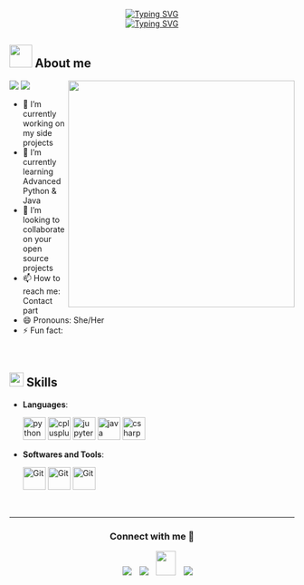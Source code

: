 ﻿
<p align="center">
  <a href="https://git.io/typing-svg">
    <img src="https://readme-typing-svg.demolab.com?font=Georgia&weight=800&size=33&color=042D5E&width=450&height=50&lines=Hi+%2C+I'm+Behrokh+👋" alt="Typing SVG" />
  </a>
  <br>
  <a href="https://git.io/typing-svg">
    <img src="https://readme-typing-svg.demolab.com?font=Georgia&weight=800&size=25&color=042D5E&width=450&height=50&lines=A.k.a+Syntax+Of+Grace" alt="Typing SVG" />
  </a>
</p>
	
## <picture><img src = "https://user-images.githubusercontent.com/64439609/213525571-a0b12213-7e89-48df-a45f-153c78f3cf5e.png" width =40px></picture> **About me**

<picture> <img align="right" src="https://mir-s3-cdn-cf.behance.net/project_modules/disp/601014116770475.6068beff4640a.gif" width = 400px></picture>
 <p align="left">
  <img src="https://img.shields.io/badge/Focus-enhancing%20my%20skills-dodgerblue" />
  <img src="https://img.shields.io/badge/Languages-Farsi%20&%20English-dodgerblue" />
</p>

- 🔭 I’m currently working on my side projects
- 🌱 I’m currently learning Advanced Python & Java
- 👯 I’m looking to collaborate on your open source projects
- 📫 How to reach me: Contact part
- 😄 Pronouns: She/Her
- ⚡ Fun fact: 

<br>

## <img src="https://media2.giphy.com/media/QssGEmpkyEOhBCb7e1/giphy.gif?cid=ecf05e47a0n3gi1bfqntqmob8g9aid1oyj2wr3ds3mg700bl&rid=giphy.gif" width ="25"><b> Skills</b>

<p align="center">

- **Languages**:
 
  <img src="https://cdn.jsdelivr.net/gh/devicons/devicon/icons/python/python-original.svg" width="40" height="40" alt="python logo" />
  <img src="https://cdn.jsdelivr.net/gh/devicons/devicon/icons/cplusplus/cplusplus-original.svg" width="40" height="40" alt="cplusplus logo" />
  <img src="https://cdn.jsdelivr.net/gh/devicons/devicon/icons/jupyter/jupyter-original.svg" width="40" height="40" alt="jupyter logo"/>
  <img src="https://cdn.jsdelivr.net/gh/devicons/devicon/icons/java/java-original.svg" width="40" height="40" alt="java logo"/>
  <img src="https://cdn.jsdelivr.net/gh/devicons/devicon/icons/csharp/csharp-original.svg" width="40" height="40" alt="csharp logo"/>

- **Softwares and Tools**:

    <img src="https://user-images.githubusercontent.com/64439609/212556685-de9a7c04-31b0-43b6-af39-7c82ac13b321.png" width="40" height="40" alt="Git"/>
    <img src="https://user-images.githubusercontent.com/64439609/212556741-81407849-82c8-4926-854f-820e8a644375.png" width="40" height="40" alt="Git"/>
    <img src="https://user-images.githubusercontent.com/64439609/212556802-77a65ec1-aa71-4272-b603-1a57d1914678.png" width="40" height="40" alt="Git"/>


<br>
</p>

-----

<h3 align="center" >Connect with me 🤝 </h3>

<p align="center">

 <div align="center"  class="icons-social" style="margin-left: 10px;">
        <a   target="_blank" href="https://www.linkedin.com/in/behrokh-hafezi-24a471342">
			<img src="https://img.icons8.com/doodle/40/000000/linkedin--v2.png" style="margin-left: 10px;" ></a>
        <a style="margin-left: 10px;" target="_blank" href="https://github.com/behrokhhafezi">
		<img src="https://img.icons8.com/doodle/40/000000/github--v1.png"></a>
        <a style="margin-left: 10px;" target="_blank" href="mailto:behi.h.b507@gmail.com">
                <img src="https://img.icons8.com/doodle/2x/gmail-new.png" style="width:35px; height:43px;"></a>
        <a style="margin-left: 10px;" target="_blank" href="https://t.me/behi_hafezi">
                <img src="https://img.icons8.com/doodle/40/000000/telegram.png">
	</a>


</p>
	

</div>


